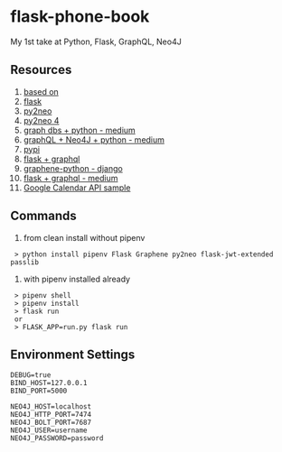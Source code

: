 # flask-phone-book

My 1st take at Python, Flask, GraphQL, Neo4J

## Resources
1. [based on](https://github.com/elementsinteractive/flask-graphql-neo4j/tree/master/app)
1. [flask](http://flask.pocoo.org/)
1. [py2neo](https://py2neo.org/v4/index.html)
  1. [py2neo 4](https://medium.com/neo4j/py2neo-v4-2bedc8afef2)
  1. [graph dbs + python - medium](https://medium.com/labcodes/graph-databases-talking-about-your-data-relationships-with-python-b438c689dc89)
  1. [graphQL + Neo4J + python - medium](https://medium.com/elements/diving-into-graphql-and-neo4j-with-python-244ec39ddd94)
  1. [pypi](https://pypi.org/project/py2neo/)
1. [flask + graphql](https://bcb.github.io/python/graphql-flask)
  1. [graphene-python - django](https://docs.graphene-python.org/projects/django/en/latest/)
  1. [flask + graphql - medium](https://medium.com/@marvinkome/creating-a-graphql-server-with-flask-ae767c7e2525)
1. [Google Calendar API sample](https://bitbucket.org/kingmray/django-google-calendar/src/3856538e28822c5ffaba39a3258a9e833ffe413a/calendar_api/calendar_api.py?at=master&fileviewer=file-view-default)


## Commands

1. from clean install without pipenv

```shell
 > python install pipenv Flask Graphene py2neo flask-jwt-extended passlib
```

1. with pipenv installed already

```shell
 > pipenv shell
 > pipenv install
 > flask run
 or
 > FLASK_APP=run.py flask run
```

## Environment Settings
```env
DEBUG=true
BIND_HOST=127.0.0.1
BIND_PORT=5000

NEO4J_HOST=localhost
NEO4J_HTTP_PORT=7474
NEO4J_BOLT_PORT=7687
NEO4J_USER=username
NEO4J_PASSWORD=password
```